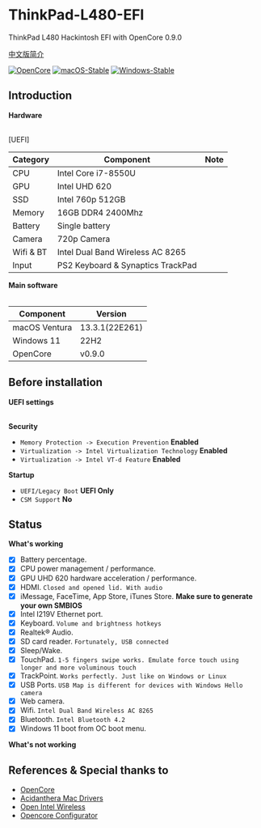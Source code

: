 # ThinkPad-L480-EFI
ThinkPad L480 Hackintosh EFI with OpenCore 0.9.0

[中文版简介](https://github.com/Lifebrowser/ThinkPad-L480-EFI/blob/main/%E7%AE%80%E4%BB%8B.md)

[![OpenCore](https://img.shields.io/badge/OpenCore-0.9.0-lightblue.svg)](https://github.com/acidanthera/OpenCorePkg)
[![macOS-Stable](https://img.shields.io/badge/macOS-13.3.1-orange.svg)](https://www.apple.com/macos/ventura/)
[![Windows-Stable](https://img.shields.io/badge/Windows-11-blue.svg)](https://www.microsoft.com/en-us/windows)

## Introduction

<summary><strong>Hardware</strong></summary>
<br>

[UEFI]

| Category  | Component                         | Note                                         |
| --------- | --------------------------------- | -------------------------------------------- |
| CPU       | Intel Core i7-8550U               |                                              |
| GPU       | Intel UHD 620                     |                                              |
| SSD       | Intel 760p 512GB                  |                                              |
| Memory    | 16GB DDR4 2400Mhz                 |                                              |
| Battery   | Single battery                    |                                              |
| Camera    | 720p Camera                       |                                              |
| Wifi & BT | Intel Dual Band Wireless AC 8265  |                                              |
| Input     | PS2 Keyboard & Synaptics TrackPad |                                              |

<summary><strong>Main software</strong></summary>
<br>

| Component      | Version        |
| -------------- |  ------------- |
| macOS Ventura  | 13.3.1(22E261) |
| Windows 11     | 22H2           |
| OpenCore       | v0.9.0         |

## Before installation

<summary><strong>UEFI settings</strong></summary>
<br>

**Security**

- `Memory Protection -> Execution Prevention` **Enabled**
- `Virtualization -> Intel Virtualization Technology` **Enabled**
- `Virtualization -> Intel VT-d Feature` **Enabled**

**Startup**

- `UEFI/Legacy Boot` **UEFI Only**
- `CSM Support` **No**

## Status

<summary><strong>What's working </strong></summary>

- [x] Battery percentage.
- [x] CPU power management / performance.
- [x] GPU UHD 620 hardware acceleration / performance.
- [x] HDMI. `Closed and opened lid. With audio`
- [x] iMessage, FaceTime, App Store, iTunes Store. **Make sure to generate your own SMBIOS**
- [x] Intel I219V Ethernet port.
- [x] Keyboard. `Volume and brightness hotkeys`
- [x] Realtek® Audio.
- [x] SD card reader. `Fortunately, USB connected`
- [x] Sleep/Wake.
- [x] TouchPad. `1-5 fingers swipe works. Emulate force touch using longer and more voluminous touch`
- [x] TrackPoint. `Works perfectly. Just like on Windows or Linux`
- [x] USB Ports. `USB Map is different for devices with Windows Hello camera`
- [x] Web camera.
- [x] Wifi. `Intel Dual Band Wireless AC 8265`
- [x] Bluetooth. `Intel Bluetooth 4.2`
- [x] Windows 11 boot from OC boot menu.

<summary><strong>What's not working </strong></summary>

## References & Special thanks to
- [OpenCore](https://dortania.github.io/OpenCore-Install-Guide/)
- [Acidanthera Mac Drivers](https://github.com/acidanthera)
- [Open Intel Wireless](https://github.com/OpenIntelWireless/itlwm)
- [Opencore Configurator](https://mackie100projects.altervista.org/opencore-configurator/)
